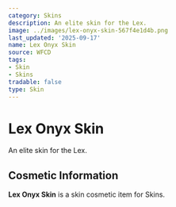```yaml
---
category: Skins
description: An elite skin for the Lex.
image: ../images/lex-onyx-skin-567f4e1d4b.png
last_updated: '2025-09-17'
name: Lex Onyx Skin
source: WFCD
tags:
- Skin
- Skins
tradable: false
type: Skin
---
```


# Lex Onyx Skin

An elite skin for the Lex.

## Cosmetic Information

**Lex Onyx Skin** is a skin cosmetic item for Skins.

